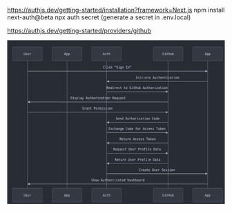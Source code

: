 https://authjs.dev/getting-started/installation?framework=Next.js
npm install next-auth@beta
npx auth secret (generate a secret in .env.local)


https://authjs.dev/getting-started/providers/github

![img.png](img.png)

